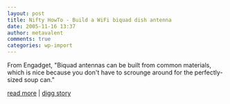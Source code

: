 ```yaml
---
layout: post
title: Nifty HowTo - Build a WiFi biquad dish antenna
date: 2005-11-16 13:37
author: metavalent
comments: true
categories: wp-import
---
```

From Engadget, "Biquad antennas can be built from common materials, which is nice because you don't have to scrounge around for the perfectly-sized soup can."

<a href="https://www.engadget.com/entry/1234000830068005/">read more</a>&nbsp;|&nbsp;<a href="https://digg.com/mods/How-To:_Build_a_WiFi_biquad_dish_antenna">digg story</a>

